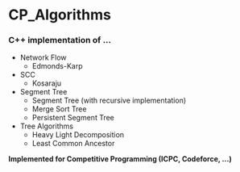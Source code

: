 # CP_Algorithms
### C++ implementation of ...
- Network Flow
  - Edmonds-Karp
- SCC
  - Kosaraju
- Segment Tree
  - Segment Tree (with recursive implementation)
  - Merge Sort Tree
  - Persistent Segment Tree
- Tree Algorithms
  - Heavy Light Decomposition
  - Least Common Ancestor
  
**Implemented for Competitive Programming (ICPC, Codeforce, ...)**
